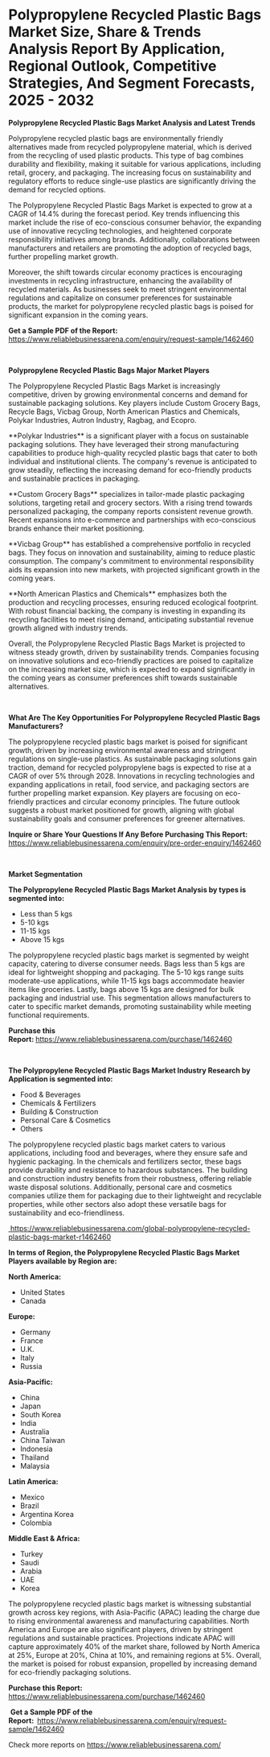 <p><h1>Polypropylene Recycled Plastic Bags Market Size, Share & Trends Analysis Report By Application, Regional Outlook, Competitive Strategies, And Segment Forecasts, 2025 - 2032</h1></p><p><strong>Polypropylene Recycled Plastic Bags Market Analysis and Latest Trends</strong></p>
<p><p>Polypropylene recycled plastic bags are environmentally friendly alternatives made from recycled polypropylene material, which is derived from the recycling of used plastic products. This type of bag combines durability and flexibility, making it suitable for various applications, including retail, grocery, and packaging. The increasing focus on sustainability and regulatory efforts to reduce single-use plastics are significantly driving the demand for recycled options. </p><p>The Polypropylene Recycled Plastic Bags Market is expected to grow at a CAGR of 14.4% during the forecast period. Key trends influencing this market include the rise of eco-conscious consumer behavior, the expanding use of innovative recycling technologies, and heightened corporate responsibility initiatives among brands. Additionally, collaborations between manufacturers and retailers are promoting the adoption of recycled bags, further propelling market growth. </p><p>Moreover, the shift towards circular economy practices is encouraging investments in recycling infrastructure, enhancing the availability of recycled materials. As businesses seek to meet stringent environmental regulations and capitalize on consumer preferences for sustainable products, the market for polypropylene recycled plastic bags is poised for significant expansion in the coming years.</p></p>
<p><strong>Get a Sample PDF of the Report:&nbsp;</strong> <a href="https://www.reliablebusinessarena.com/enquiry/request-sample/1462460?utm_campaign=2515&utm_medium=2&utm_source=Github&utm_content=ia&utm_term=08032025&utm_id=polypropylene-recycled-plastic-bags">https://www.reliablebusinessarena.com/enquiry/request-sample/1462460</a></p>
<p>&nbsp;</p>
<p><strong>Polypropylene Recycled Plastic Bags Major Market Players</strong></p>
<p><p>The Polypropylene Recycled Plastic Bags Market is increasingly competitive, driven by growing environmental concerns and demand for sustainable packaging solutions. Key players include Custom Grocery Bags, Recycle Bags, Vicbag Group, North American Plastics and Chemicals, Polykar Industries, Autron Industry, Ragbag, and Ecopro.</p><p>**Polykar Industries** is a significant player with a focus on sustainable packaging solutions. They have leveraged their strong manufacturing capabilities to produce high-quality recycled plastic bags that cater to both individual and institutional clients. The company's revenue is anticipated to grow steadily, reflecting the increasing demand for eco-friendly products and sustainable practices in packaging.</p><p>**Custom Grocery Bags** specializes in tailor-made plastic packaging solutions, targeting retail and grocery sectors. With a rising trend towards personalized packaging, the company reports consistent revenue growth. Recent expansions into e-commerce and partnerships with eco-conscious brands enhance their market positioning.</p><p>**Vicbag Group** has established a comprehensive portfolio in recycled bags. They focus on innovation and sustainability, aiming to reduce plastic consumption. The company's commitment to environmental responsibility aids its expansion into new markets, with projected significant growth in the coming years.</p><p>**North American Plastics and Chemicals** emphasizes both the production and recycling processes, ensuring reduced ecological footprint. With robust financial backing, the company is investing in expanding its recycling facilities to meet rising demand, anticipating substantial revenue growth aligned with industry trends.</p><p>Overall, the Polypropylene Recycled Plastic Bags Market is projected to witness steady growth, driven by sustainability trends. Companies focusing on innovative solutions and eco-friendly practices are poised to capitalize on the increasing market size, which is expected to expand significantly in the coming years as consumer preferences shift towards sustainable alternatives.</p></p>
<p>&nbsp;</p>
<p><strong>What Are The Key Opportunities For Polypropylene Recycled Plastic Bags Manufacturers?</strong></p>
<p><p>The polypropylene recycled plastic bags market is poised for significant growth, driven by increasing environmental awareness and stringent regulations on single-use plastics. As sustainable packaging solutions gain traction, demand for recycled polypropylene bags is expected to rise at a CAGR of over 5% through 2028. Innovations in recycling technologies and expanding applications in retail, food service, and packaging sectors are further propelling market expansion. Key players are focusing on eco-friendly practices and circular economy principles. The future outlook suggests a robust market positioned for growth, aligning with global sustainability goals and consumer preferences for greener alternatives.</p></p>
<p><strong>Inquire or Share Your Questions If Any Before Purchasing This Report:</strong> <a href="https://www.reliablebusinessarena.com/enquiry/pre-order-enquiry/1462460?utm_campaign=2515&utm_medium=2&utm_source=Github&utm_content=ia&utm_term=08032025&utm_id=polypropylene-recycled-plastic-bags">https://www.reliablebusinessarena.com/enquiry/pre-order-enquiry/1462460</a></p>
<p>&nbsp;</p>
<p><strong>Market Segmentation</strong></p>
<p><strong>The Polypropylene Recycled Plastic Bags Market Analysis by types is segmented into:</strong></p>
<p><ul><li>Less than 5 kgs</li><li>5-10 kgs</li><li>11-15 kgs</li><li>Above 15 kgs</li></ul></p>
<p><p>The polypropylene recycled plastic bags market is segmented by weight capacity, catering to diverse consumer needs. Bags less than 5 kgs are ideal for lightweight shopping and packaging. The 5-10 kgs range suits moderate-use applications, while 11-15 kgs bags accommodate heavier items like groceries. Lastly, bags above 15 kgs are designed for bulk packaging and industrial use. This segmentation allows manufacturers to cater to specific market demands, promoting sustainability while meeting functional requirements.</p></p>
<p><strong>Purchase this Report:&nbsp;</strong><a href="https://www.reliablebusinessarena.com/purchase/1462460?utm_campaign=2515&utm_medium=2&utm_source=Github&utm_content=ia&utm_term=08032025&utm_id=polypropylene-recycled-plastic-bags">https://www.reliablebusinessarena.com/purchase/1462460</a></p>
<p>&nbsp;</p>
<p><strong>The Polypropylene Recycled Plastic Bags Market Industry Research by Application is segmented into:</strong></p>
<p><ul><li>Food & Beverages</li><li>Chemicals & Fertilizers</li><li>Building & Construction</li><li>Personal Care & Cosmetics</li><li>Others</li></ul></p>
<p><p>The polypropylene recycled plastic bags market caters to various applications, including food and beverages, where they ensure safe and hygienic packaging. In the chemicals and fertilizers sector, these bags provide durability and resistance to hazardous substances. The building and construction industry benefits from their robustness, offering reliable waste disposal solutions. Additionally, personal care and cosmetics companies utilize them for packaging due to their lightweight and recyclable properties, while other sectors also adopt these versatile bags for sustainability and eco-friendliness.</p></p>
<p><a href="https://www.reliablebusinessarena.com/global-polypropylene-recycled-plastic-bags-market-r1462460?utm_campaign=2515&utm_medium=2&utm_source=Github&utm_content=ia&utm_term=08032025&utm_id=polypropylene-recycled-plastic-bags">&nbsp;https://www.reliablebusinessarena.com/global-polypropylene-recycled-plastic-bags-market-r1462460</a></p>
<p><strong>In terms of Region, the Polypropylene Recycled Plastic Bags Market Players available by Region are:</strong></p>
<p>
    <p> <strong> North America: </strong>
        <ul>
            <li>United States</li>
            <li>Canada</li>
        </ul>
        </p> 
    <p> <strong> Europe: </strong>
        <ul>
            <li>Germany</li>
            <li>France</li>
            <li>U.K.</li>
            <li>Italy</li>
            <li>Russia</li>
        </ul>
        </p> 
    <p> <strong> Asia-Pacific: </strong>
        <ul>
            <li>China</li>
            <li>Japan</li>
            <li>South Korea</li>
            <li>India</li>
            <li>Australia</li>
            <li>China Taiwan</li>
            <li>Indonesia</li>
            <li>Thailand</li>
            <li>Malaysia</li>
        </ul>
        </p> 
    <p> <strong> Latin America: </strong>
        <ul>
            <li>Mexico</li>
            <li>Brazil</li>
            <li>Argentina Korea</li>
            <li>Colombia</li>
        </ul>
        </p> 
    <p> <strong> Middle East & Africa: </strong>
        <ul>
            <li>Turkey</li>
            <li>Saudi</li>
            <li>Arabia</li>
            <li>UAE</li>
            <li>Korea</li>
        </ul>
    </p>
    </p>
<p><p>The polypropylene recycled plastic bags market is witnessing substantial growth across key regions, with Asia-Pacific (APAC) leading the charge due to rising environmental awareness and manufacturing capabilities. North America and Europe are also significant players, driven by stringent regulations and sustainable practices. Projections indicate APAC will capture approximately 40% of the market share, followed by North America at 25%, Europe at 20%, China at 10%, and remaining regions at 5%. Overall, the market is poised for robust expansion, propelled by increasing demand for eco-friendly packaging solutions.</p></p>
<p><strong>Purchase this Report: </strong><a href="https://www.reliablebusinessarena.com/purchase/1462460?utm_campaign=2515&utm_medium=2&utm_source=Github&utm_content=ia&utm_term=08032025&utm_id=polypropylene-recycled-plastic-bags">https://www.reliablebusinessarena.com/purchase/1462460</a></p>
<p>&nbsp;<strong>Get a Sample PDF of the Report:&nbsp;&nbsp;</strong><a href="https://www.reliablebusinessarena.com/enquiry/request-sample/1462460?utm_campaign=2515&utm_medium=2&utm_source=Github&utm_content=ia&utm_term=08032025&utm_id=polypropylene-recycled-plastic-bags">https://www.reliablebusinessarena.com/enquiry/request-sample/1462460</a></p>
<p><strong></strong></p>
<p>Check more reports on <a href="https://www.reliablebusinessarena.com/?utm_campaign=2515&utm_medium=2&utm_source=Github&utm_content=ia&utm_term=08032025&utm_id=polypropylene-recycled-plastic-bags">https://www.reliablebusinessarena.com/</a></p>
